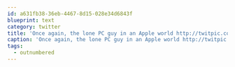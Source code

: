 ```yaml
---
id: a631fb38-36eb-4467-8d15-028e34d6843f
blueprint: text
category: twitter
title: 'Once again, the lone PC guy in an Apple world http://twitpic.com/4ep5s7 #mcv #outnumbered'
caption: 'Once again, the lone PC guy in an Apple world http://twitpic.com/4ep5s7 <span class="hashtag hashtag_local">#<a href="http://tweettemp.darylchymko.ca/?tag=mcv">mcv</a> <span class="hashtag hashtag_local">#<a href="http://tweettemp.darylchymko.ca/?tag=outnumbered">outnumbered</a>'
tags:
  - outnumbered
---
```

